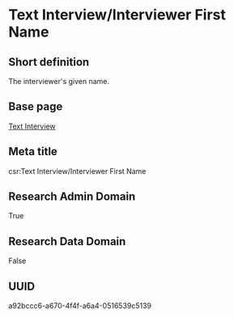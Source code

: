 # Text Interview/Interviewer First Name
## Short definition
The interviewer's given name.
## Base page
[Text Interview](https://github.com/EuroCRIS/CASRAI-Dictionairies/blob/main/Objects/Text%20Interview.md)
## Meta title
csr:Text Interview/Interviewer First Name
## Research Admin Domain
True
## Research Data Domain
False
## UUID
a92bccc6-a670-4f4f-a6a4-0516539c5139
